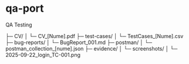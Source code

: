 # qa-port
QA Testing

├─ CV/
│   └─ CV_[Nume].pdf
├─ test-cases/
│   └─ TestCases_[Nume].csv
├─ bug-reports/
│   └─ BugReport_001.md
├─ postman/
│   └─ postman_collection_[nume].json
├─ evidence/
│   └─ screenshots/
│       └─ 2025-09-22_login_TC-001.png


